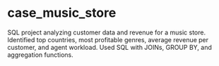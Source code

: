# case_music_store
SQL project analyzing customer data and revenue for a music store. Identified top countries, most profitable genres, average revenue per customer, and agent workload. Used SQL with JOINs, GROUP BY, and aggregation functions.
